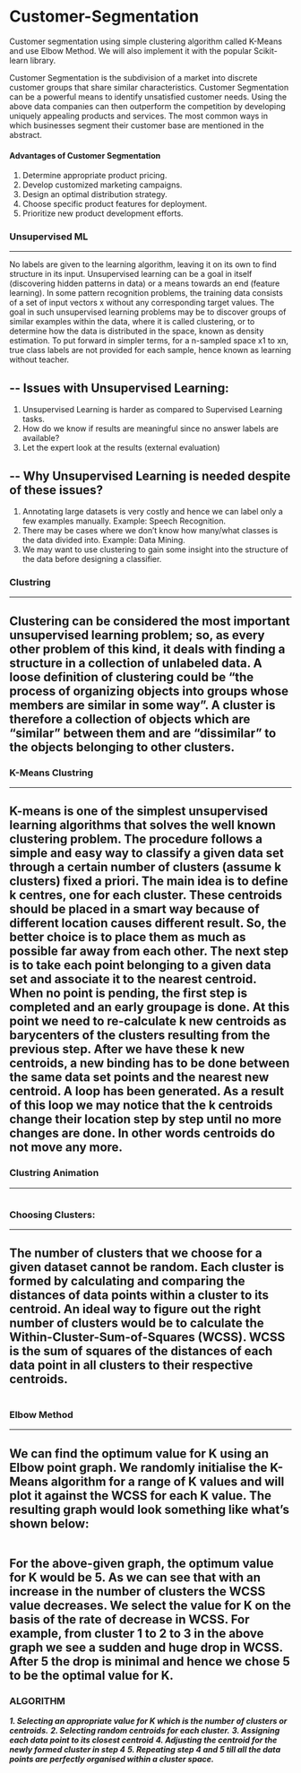 # Customer-Segmentation
Customer segmentation using simple clustering algorithm called K-Means and use Elbow Method. We will also implement it with the popular Scikit-learn library.

Customer Segmentation is the subdivision of a market into discrete customer groups that share similar characteristics. Customer Segmentation can be a powerful means to identify unsatisfied customer needs. Using the above data companies can then outperform the competition by developing uniquely appealing products and services.
The most common ways in which businesses segment their customer base are mentioned in the abstract.

#### Advantages of Customer Segmentation
1. Determine appropriate product pricing.
2. Develop customized marketing campaigns.
3. Design an optimal distribution strategy.
4. Choose specific product features for deployment.
5. Prioritize new product development efforts.

### Unsupervised ML
---
No labels are given to the learning algorithm, leaving it on its own to find structure in its input. Unsupervised learning can be a goal in itself (discovering hidden patterns in data) or a means towards an end (feature learning). In some pattern recognition problems, the training data consists of a set of input vectors x without any corresponding target values.
The goal in such unsupervised learning problems may be to discover groups of similar examples within the data, where it is called clustering, or to determine how the data is distributed in the space, known as density estimation. To put forward in simpler terms, for a n-sampled space x1 to xn, true class labels are not provided for each sample, hence known as learning without teacher.



-- Issues with Unsupervised Learning:
---
1. Unsupervised Learning is harder as compared to Supervised Learning tasks.
2. How do we know if results are meaningful since no answer labels are available?
3. Let the expert look at the results (external evaluation)


-- Why Unsupervised Learning is needed despite of these issues?
---
1. Annotating large datasets is very costly and hence we can label only a few examples manually. Example: Speech Recognition.
2. There may be cases where we don’t know how many/what classes is the data divided into. Example: Data Mining.
3. We may want to use clustering to gain some insight into the structure of the data before designing a classifier.


### Clustring
---
Clustering can be considered the most important unsupervised learning problem; so, as every other problem of this kind, it deals with finding a structure in a collection of unlabeled data. A loose definition of clustering could be “the process of organizing objects into groups whose members are similar in some way”. A cluster is therefore a collection of objects which are “similar” between them and are “dissimilar” to the objects belonging to other clusters.
---

### K-Means Clustring
---
K-means is one of the simplest unsupervised learning algorithms that solves the well known clustering problem. The procedure follows a simple and easy way to classify a given data set through a certain number of clusters (assume k clusters) fixed a priori. The main idea is to define k centres, one for each cluster. These centroids should be placed in a smart way because of different location causes different result. So, the better choice is to place them as much as possible far away from each other. The next step is to take each point belonging to a given data set and associate it to the nearest centroid. When no point is pending, the first step is completed and an early groupage is done. At this point we need to re-calculate k new centroids as barycenters of the clusters resulting from the previous step. After we have these k new centroids, a new binding has to be done between the same data set points and the nearest new centroid. A loop has been generated. As a result of this loop we may notice that the k centroids change their location step by step until no more changes are done. In other words centroids do not move any more.
---

### Clustring Animation
---
![]()

### Choosing Clusters:
---
The number of clusters that we choose for a given dataset cannot be random. Each cluster is formed by calculating and comparing the distances of data points within a cluster to its centroid. An ideal way to figure out the right number of clusters would be to calculate the Within-Cluster-Sum-of-Squares (WCSS). WCSS is the sum of squares of the distances of each data point in all clusters to their respective centroids.
---
![]()

### Elbow Method
---
We can find the optimum value for K using an Elbow point graph. We randomly initialise the K-Means algorithm for a range of K values and will plot it against the WCSS for each K value. The resulting graph would look something like what’s shown below:
---
![]()

For the above-given graph, the optimum value for K would be 5. As we can see that with an increase in the number of clusters the WCSS value decreases. We select the value for K on the basis of the rate of decrease in WCSS. For example, from cluster 1 to 2 to 3 in the above graph we see a sudden and huge drop in WCSS. After 5 the drop is minimal and hence we chose 5 to be the optimal value for K.
---

### ALGORITHM

***1. Selecting an appropriate value for K which is the number of clusters or centroids.***
***2. Selecting random centroids for each cluster.***
***3. Assigning each data point to its closest centroid***
***4. Adjusting the centroid for the newly formed cluster in step 4***
***5. Repeating step 4 and 5 till all the data points are perfectly organised within a cluster space.***

![]()
